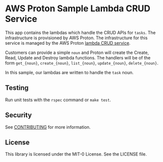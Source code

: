 # AWS Proton Sample Lambda CRUD Service

This app contains the lambdas which handle the CRUD APIs for `tasks`. The infrastructure is provisioned by AWS Proton. The infrastructure for this service is managed by the AWS Proton [lambda CRUD service](https://github.com/aws-samples/aws-proton-sample-templates/tree/main/lambda-crud-svc).

Customers can provide a simple `noun` and Proton will create the Create, Read, Update and Destroy lambda functions. The handlers will be of the form `get_{noun}`, `create_{noun}`, `list_{noun}`, `update_{noun}`, `delete_{noun}`. 

In this sample, our lambdas are written to handle the `task` noun. 

## Testing

Run unit tests with the `rspec` command or `make test`.

## Security

See [CONTRIBUTING](CONTRIBUTING.md#security-issue-notifications) for more information.

## License

This library is licensed under the MIT-0 License. See the LICENSE file.

